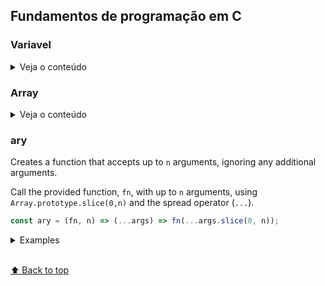 
## Fundamentos de programação em C

### Variavel

<details>
<summary>Veja o conteúdo</summary>

* [`ary`](#ary)


</details>

### Array

<details>
<summary>Veja o conteúdo</summary>

* [`all`](#all)


</details>

### ary

Creates a function that accepts up to `n` arguments, ignoring any additional arguments.

Call the provided function, `fn`, with up to `n` arguments, using `Array.prototype.slice(0,n)` and the spread operator (`...`).

```js
const ary = (fn, n) => (...args) => fn(...args.slice(0, n));
```

<details>
<summary>Examples</summary>

```js
const firstTwoMax = ary(Math.max, 2);
[[2, 6, 'a'], [6, 4, 8], [10]].map(x => firstTwoMax(...x)); // [6, 6, 10]
```
</details>

<br>[⬆ Back to top](#contents)
